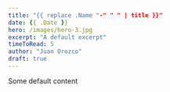 ```yaml
---
title: "{{ replace .Name "-" " " | title }}"
date: {{ .Date }}
hero: /images/hero-3.jpg
excerpt: "A default excerpt"
timeToRead: 5
author: "Juan Orozco"
draft: true
---
```


Some default content
